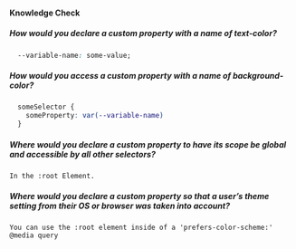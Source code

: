 #### Knowledge Check

  ##### How would you declare a custom property with a name of text-color?
  ```css
    --variable-name: some-value;
  ```

  ##### How would you access a custom property with a name of background-color?
  ```css
    someSelector {
      someProperty: var(--variable-name)
    }
  ```

  ##### Where would you declare a custom property to have its scope be global and accessible by all other selectors?
    In the :root Element.


  ##### Where would you declare a custom property so that a user’s theme setting from their OS or browser was taken into account?
    You can use the :root element inside of a 'prefers-color-scheme:' @media query